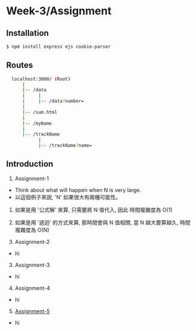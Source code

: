 # Week-3/Assignment

## Installation

```sh
$ npm install express ejs cookie-parser
```

## Routes

```sh
  localhost:3000/ (Root)
      |
      |-- /data
      |     |
      |     |-- /data?number=
      |
      |-- /sum.html
      |
      |-- /myName
      |
      |-- /trackName
            |
            |-- /trackName?name=
```

## Introduction

1. Assignment-1

- Think about what will happen when N is very large.
- 以這個例子來說, 'N' 如果很大有兩種可能性。

1. 如果是用 '公式解' 來算, 只需要將 N 值代入, 因此 時間複雜度為 O(1)
2. 如果是用 '遞迴' 的方式來算, 那時間會與 N 值相關, 當 N 越大要算越久, 時間複雜度為 O(N)

3. Assignment-2

- hi

3. Assignment-3

- hi

4. Assignment-4

- hi

5. [Assignment-5](./Assignments-5/twoSum.js)

- hi
